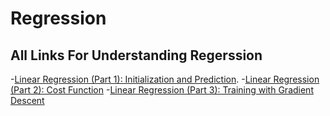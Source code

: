 # Regression
## All Links For Understanding Regerssion 
-[Linear Regression (Part 1): Initialization and Prediction](https://github.com/FisherKK/F1sherKK-MyRoadToAI).
-[Linear Regression (Part 2): Cost Function](https://towardsdatascience.com/coding-deep-learning-for-beginners-linear-regression-part-2-cost-function-49545303d29f)
-[Linear Regression (Part 3): Training with Gradient Descent](https://towardsdatascience.com/coding-deep-learning-for-beginners-linear-regression-gradient-descent-fcd5e0fc077d)

